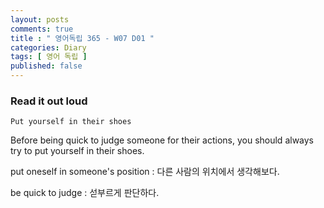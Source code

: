 ```yaml
---
layout: posts
comments: true
title : " 영어독립 365 - W07 D01 "
categories: Diary
tags: [ 영어 독립 ]
published: false
---
```


### Read it out loud

```
Put yourself in their shoes
```

Before being quick to judge someone for their actions, you should always try to put yourself in their shoes.

put oneself in someone's position
 : 다른 사람의 위치에서 생각해보다.

be quick to judge
 : 섣부르게 판단하다.


